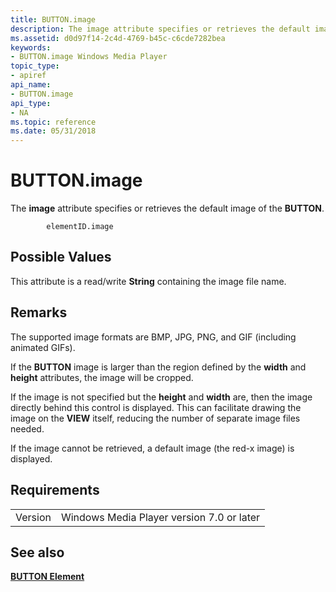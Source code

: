 ```yaml
---
title: BUTTON.image
description: The image attribute specifies or retrieves the default image of the BUTTON.
ms.assetid: d0d97f14-2c4d-4769-b45c-c6cde7282bea
keywords:
- BUTTON.image Windows Media Player
topic_type:
- apiref
api_name:
- BUTTON.image
api_type:
- NA
ms.topic: reference
ms.date: 05/31/2018
---
```


# BUTTON.image

The **image** attribute specifies or retrieves the default image of the **BUTTON**.

``` syntax
        elementID.image
```

## Possible Values

This attribute is a read/write **String** containing the image file name.

## Remarks

The supported image formats are BMP, JPG, PNG, and GIF (including animated GIFs).

If the **BUTTON** image is larger than the region defined by the **width** and **height** attributes, the image will be cropped.

If the image is not specified but the **height** and **width** are, then the image directly behind this control is displayed. This can facilitate drawing the image on the **VIEW** itself, reducing the number of separate image files needed.

If the image cannot be retrieved, a default image (the red-x image) is displayed.

## Requirements



|                    |                                                      |
|--------------------|------------------------------------------------------|
| Version<br/> | Windows Media Player version 7.0 or later<br/> |



## See also

<dl> <dt>

[**BUTTON Element**](button-element.md)
</dt> </dl>

 

 





